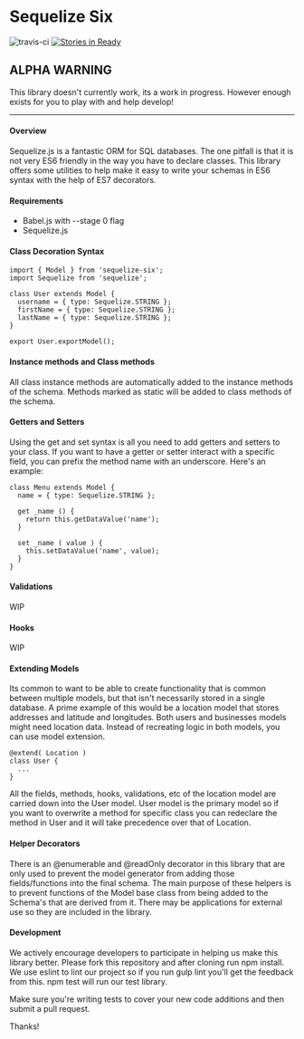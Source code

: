 # Sequelize Six
![travis-ci](https://travis-ci.org/ConciergeAuctions/sequelize-six.svg?branch=master) [![Stories in Ready](https://badge.waffle.io/ConciergeAuctions/sequelize-six.svg?label=ready&title=Ready)](http://waffle.io/ConciergeAuctions/sequelize-six)

## ALPHA WARNING

This library doesn't currently work, its a work in progress. However enough exists for you to play with and help develop! 

---

#### Overview

Sequelize.js is a fantastic ORM for SQL databases. The one pitfall is that it is not very ES6 friendly in the way you have to declare classes. This library offers some utilities to help make it easy to write your schemas in ES6 syntax with the help of ES7 decorators.

#### Requirements

* Babel.js with --stage 0 flag
* Sequelize.js

#### Class Decoration Syntax

    import { Model } from 'sequelize-six';
    import Sequelize from 'sequelize';
    
    class User extends Model {
      username = { type: Sequelize.STRING };
      firstName = { type: Sequelize.STRING };
      lastName = { type: Sequelize.STRING };
    }
    
    export User.exportModel();
    

#### Instance methods and Class methods

All class instance methods are automatically added to the instance methods of the schema. Methods marked as static will be added to class methods of the schema. 


#### Getters and Setters

Using the get and set syntax is all you need to add getters and setters to your class. If you want to have a getter or setter interact with a specific field, you can prefix the method name with an underscore. Here's an example:

    class Menu extends Model {
      name = { type: Sequelize.STRING };
        
      get _name () {
        return this.getDataValue('name');
      }
        
      set _name ( value ) {
        this.setDataValue('name', value);
      }
    }
    
#### Validations

WIP

#### Hooks

WIP

#### Extending Models

Its common to want to be able to create functionality that is common between multiple models, but that isn't necessarily stored in a single database. A prime example of this would be a location model that stores addresses and latitude and longitudes. Both users and businesses models might need location data. Instead of recreating logic in both models, you can use model extension.

    @extend( Location )
    class User {
      ...
    }
    
All the fields, methods, hooks, validations, etc of the location model are carried down into the User model. User model is the primary model so if you want to overwrite a method for specific class you can redeclare the method in User and it will take precedence over that of Location.

#### Helper Decorators

There is an @enumerable and @readOnly decorator in this library that are only used to prevent the model generator from adding those fields/functions into the final schema. The main purpose of these helpers is to prevent functions of the Model base class from being added to the Schema's that are derived from it. There may be applications for external use so they are included in the library. 


#### Development
We actively encourage developers to participate in helping us make this library better. Please fork this repository and after cloning run npm install. We use eslint to lint our project so if you run gulp lint you'll get the feedback from this. npm test will run our test library.

Make sure you're writing tests to cover your new code additions and then submit a pull request. 

Thanks!
